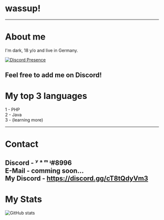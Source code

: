 # wassup!
---
# About me
I'm dark, 18 y/o and live in Germany. <br />

[![Discord Presence](https://lanyard.cnrad.dev/api/626101220116791296
                            )]([https://discord.com/users/626101220116791296)

Feel free to add me on Discord!
---
# My top 3 languages
1 - PHP<br />
2 - Java<br />
3 - (learning more)<br />

---
# Contact
Discord - ʸ  ᵃ  ᵐ  ᶤ#8996<br />
E-Mail - comming soon...<br />
My Discord - https://discord.gg/cT8tQdyVm3
---
# My Stats
![GitHub stats](https://github-readme-stats.vercel.app/api?username=darkvirus6627&show_icons=true&theme=tokyonight)
